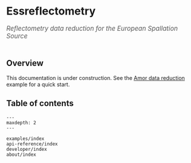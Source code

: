 # Essreflectometry

<span style="font-size:1.2em;font-style:italic;color:#5a5a5a">
  Reflectometry data reduction for the European Spallation Source
  </br></br>
</span>

## Overview

This documentation is under construction.
See the [Amor data reduction](examples/amor) example for a quick start.

## Table of contents

```{toctree}
---
maxdepth: 2
---

examples/index
api-reference/index
developer/index
about/index
```
